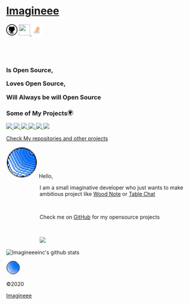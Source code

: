 <!DOCTYPE html>
<html>
<head>
<meta name="viewport" content="initial-scale=1, maximum-scale=1" />

<meta name="theme-color" content="white"/>
<link rel="shortcut icon" type="image/png" href="favicon-32x32.png"/>
<link rel="apple-touch-icon" sizes="180x180" href="Favicon/apple-touch-icon.png">
<link rel="icon" type="image/png" sizes="32x32" href="Favicon/favicon-32x32.png">
<link rel="icon" type="image/png" sizes="16x16" href="Favicon/favicon-16x16.png">
</head>
<body>
<div id="header">
<div id="headcon">
<h1 id="head"><a href="https://imagineeeinc.github.io/">Imagineee</a></h1>
<a href="https://github.com/imagineeeinc" target="_blank"><img src="icon/Github.png" width="30px"></a>
<a href="https://dev.to/imagineeeinc">
<img src="https://d2fltix0v2e0sb.cloudfront.net/dev-badge.svg" height="30" width="30">
  </a>
  <a href="https://stackoverflow.com/users/13628564/imagineeedev" target="_blank"><img src="icon/so.png" width="30px"></a>
<h3 style="margin-top: 80px;">
<p>Is Open Source, </p>
<p>Loves Open Source, </p>
<p>Will Always be will Open Source</p>
</h3>
</div>
</div>
<div id="repos">
<h3>Some of My Projects<img src="icon/Github.png" width="15px"></h3>
<p id="projs">
<a href="https://github.com/imagineeeinc/Table-Chat" taget="_blank">
<img src="https://github-readme-stats.vercel.app/api/pin/?username=imagineeeinc&repo=Table-Chat">
</a>
<a href="https://github.com/imagineeeinc/Wood-Note" taget="_blank">
<img src="https://github-readme-stats.vercel.app/api/pin/?username=imagineeeinc&repo=Wood-Note">
</a>
<a href="https://github.com/imagineeeinc/pongjs" taget="_blank">
<img src="https://github-readme-stats.vercel.app/api/pin/?username=imagineeeinc&repo=pongjs">
</a>
<a href="https://github.com/imagineeeinc/Wood-ToDo" taget="_blank">
<img src="https://github-readme-stats.vercel.app/api/pin/?username=imagineeeinc&repo=Wood-ToDo">
</a>
<a href="https://github.com/imagineeeinc/Wood-Clock" taget="_blank">
<img src="https://github-readme-stats.vercel.app/api/pin/?username=imagineeeinc&repo=Wood-Clock">
</a>
<a href="https://github.com/imagineeeinc/Wood-WebBox" taget="_blank">
<img src="https://github-readme-stats.vercel.app/api/pin/?username=imagineeeinc&repo=Wood-WebBox">
</a>
</p>
<a href="https://github.com/imagineeeinc?tab=repositories">Check My repositories and other projects</a>
</div>
<div id="info">
<p><img src="icon/user.png" style="width: 80px; border-radius: 75px; border: 2px solid lightgrey;">
Hello, </p>
<p style="margin-left: 90px;">
I am a small imaginative developer who just wants to make ambitious project like 
<a href="https://github.com/imagineeeinc/Wood-Note" taget="_blank">Wood Note</a> or
<a href="https://github.com/imagineeeinc/Table-Chat" taget="_blank">Table Chat</a>
</p>
<br>
<p style="margin-left: 90px;">
Check me on <a href="https://github.com/imagineeeinc" target="_blank">GitHub</a>
for my opensource projects
</p>
<br>
<p style="margin-left: 90px;">
<img src="https://github-readme-stats.vercel.app/api/top-langs/?username=imagineeeinc&hide=ruby" id="langs">

![Imagineeeinc's github stats](https://github-readme-stats.vercel.app/api?username=imagineeeinc&hide=stars&show_icons=true&theme=radical)
</p>
</div>
<footer>
<p><img src="icon/user.png" style="width: 35px; border-radius: 75px; border: 1px solid lightgrey;"></p>
<p>©2020</p>
<a href="https://github.com/imagineeeinc">Imagineee</a>
</footer>
</body>
</html>
